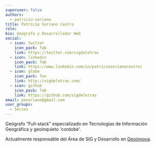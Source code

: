 ```yaml
---
superuser: false
authors:
  - patricio-soriano
title: Patricio Soriano Castro
role:
bio: Geógrafo y Desarrollador Web
social:
  - icon: twitter
    icon_pack: fab
    link: https://twitter.com/sigdeletras
  - icon: linkedin
    icon_pack: fab
    link: https://www.linkedin.com/in/patriciosorianocastro/
  - icon: globe
    icon_pack: fas
    link: http://sigdeletras.com/
  - icon: github
    icon_pack: fab
    link: https://github.com/sigdeletras
email: pasoriano@gmail.com
user_groups:
  - Socios
---
```


Geógrafo “Full-stack” especializado en Tecnologías de Información Geográfica y geoinquieto 'cordobé'.

Actualmente responsable del Área de SIG y Desarrollo en [Geoinnova](https://geoinnova.org/).

